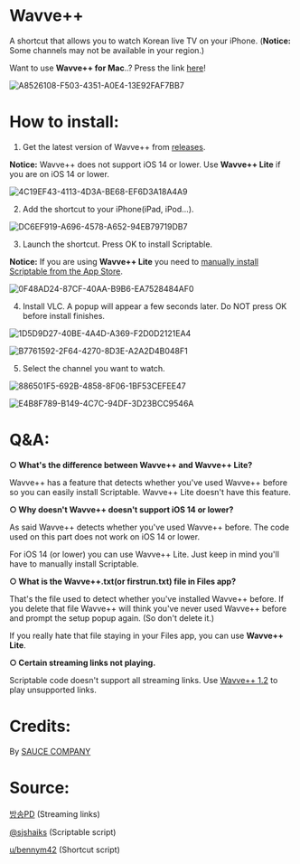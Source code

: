 # Wavve++
A shortcut that allows you to watch Korean live TV on your iPhone. (**Notice:** Some channels may not be available in your region.)

Want to use **Wavve++ for Mac**..? Press the link [here](https://github.com/Dr-Sauce/WavvePlusForMac)!

![A8526108-F503-4351-A0E4-13E92FAF7BB7](https://user-images.githubusercontent.com/82555878/197349620-ed4f8d14-4c23-44f3-984e-ce71f4e8d06c.png)
# How to install:

1. Get the latest version of Wavve++ from [releases](https://github.com/Dr-Sauce/WavvePlus/releases).

**Notice:** Wavve++ does not support iOS 14 or lower. Use **Wavve++ Lite** if you are on iOS 14 or lower.

![4C19EF43-4113-4D3A-BE68-EF6D3A18A4A9](https://user-images.githubusercontent.com/82555878/197664211-ccfd11e7-1644-46e5-8d81-309e59872ab1.png)

2. Add the shortcut to your iPhone(iPad, iPod…).

![DC6EF919-A696-4578-A652-94EB79719DB7](https://user-images.githubusercontent.com/82555878/197664234-41787eea-7cbf-4fbf-83c9-fdb94d0790f8.png)

3. Launch the shortcut. Press OK to install Scriptable.

**Notice:** If you are using **Wavve++ Lite** you need to [manually install Scriptable from the App Store](https://apps.apple.com/app/scriptable/id1405459188).

![0F48AD24-87CF-40AA-B9B6-EA7528484AF0](https://user-images.githubusercontent.com/82555878/197663352-bcf2e91c-9051-46bd-b74f-9733c864e74f.png)

4. Install VLC. A popup will appear a few seconds later. Do NOT press OK before install finishes.

![1D5D9D27-40BE-4A4D-A369-F2D0D2121EA4](https://user-images.githubusercontent.com/82555878/197663445-25e9a27a-ef28-4bd7-a435-69a141c3cbdd.png)

![B7761592-2F64-4270-8D3E-A2A2D4B048F1](https://user-images.githubusercontent.com/82555878/197663452-b779edd1-7157-41ea-8f7f-d9ea0e0ae40b.png)

5. Select the channel you want to watch.

![886501F5-692B-4858-8F06-1BF53CEFEE47](https://user-images.githubusercontent.com/82555878/197663490-69ad6fd8-2fb0-4678-97a6-b7834ac28ced.png)

![E4B8F789-B149-4C7C-94DF-3D23BCC9546A](https://user-images.githubusercontent.com/82555878/197664257-2dba0d0b-ca14-429d-99de-5af657b8b2de.png)

# Q&A:

**○ What's the difference between **Wavve++** and **Wavve++ Lite**?**

Wavve++ has a feature that detects whether you've used Wavve++ before so you can easily install Scriptable. Wavve++ Lite doesn't have this feature.

**○ Why doesn't Wavve++ doesn't support iOS 14 or lower?**

As said Wavve++ detects whether you've used Wavve++ before. The code used on this part does not work on iOS 14 or lower.

For iOS 14 (or lower) you can use Wavve++ Lite. Just keep in mind you'll have to manually install Scriptable.

**○ What is the **Wavve++.txt**(or firstrun.txt) file in Files app?**

That's the file used to detect whether you've installed Wavve++ before. If you delete that file Wavve++ will think you've never used Wavve++ before and prompt the setup popup again. (So don't delete it.)

If you really hate that file staying in your Files app, you can use **Wavve++ Lite**.

**○ Certain streaming links not playing.**

Scriptable code doesn't support all streaming links. Use [Wavve++ 1.2](https://github.com/Dr-Sauce/WavvePlusPlus/releases/tag/1.2) to play unsupported links.

# Credits:
By [SAUCE COMPANY](https://m.blog.naver.com/sauce2011)

# Source:
[방송PD](https://m.blog.naver.com/gjppjh09/222416011602) (Streaming links)

[@sjshaiks](https://www.sjtechwork.com/2020/11/tv-news-ios-shortcut.html) (Scriptable script)

[u/bennym42](https://www.reddit.com/r/shortcuts/comments/phtjkh/how_do_you_create_a_first_time_setup/hbmi1h7) (Shortcut script)
